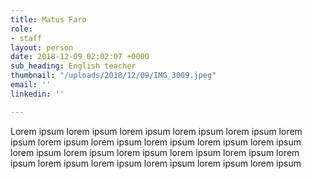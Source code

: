 ```yaml
---
title: Matus Faro
role:
- staff
layout: person
date: 2018-12-09 02:02:07 +0000
sub_heading: English teacher
thumbnail: "/uploads/2018/12/09/IMG_3009.jpeg"
email: ''
linkedin: ''

---
```

Lorem ipsum lorem ipsum lorem ipsum lorem ipsum lorem ipsum lorem ipsum lorem ipsum lorem ipsum lorem ipsum lorem ipsum lorem ipsum lorem ipsum lorem ipsum lorem ipsum lorem ipsum lorem ipsum lorem ipsum lorem ipsum lorem ipsum lorem ipsum lorem ipsum lorem ipsum